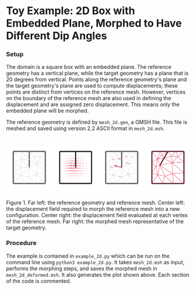 # Toy Example: 2D Box with Embedded Plane, Morphed to Have Different Dip Angles

### Setup 

The domain is a square box with an embedded plane. 
The reference geometry has a vertical plane, while the target geometry has a plane that is 20 degrees from vertical. 
Points along the reference geometry's plane and the target geometry's plane are used to compute displacements; these points are distinct from vertices on the reference mesh. 
However, vertices on the boundary of the reference mesh are also used in defining the displacement and are assigned zero displacement. 
This means only the embedded plane will be morphed. 

The reference geometry is defined by `mesh_2d.geo`, a GMSH file. 
This file is meshed and saved using version 2.2 ASCII format in `mesh_2d.msh`. 

![Figure 1](schematic_simple.png)
Figure 1. Far left: the reference geometry and reference mesh. Center left: the displacement field required to morph the reference mesh into a new configuration. Center right: the displacement field evaluated at each vertex of the reference mesh. Far right: the morphed mesh representative of the target geometry.


### Procedure

The example is contained in `example_2d.py` which can be run on the command line using `python3 example_2d.py`. 
It takes `mesh_2d.msh` as input, performs the morphing steps, and saves the morphed mesh in `mesh_2d_deformed.msh`. 
It also generates the plot shown above. 
Each section of the code is commented. 